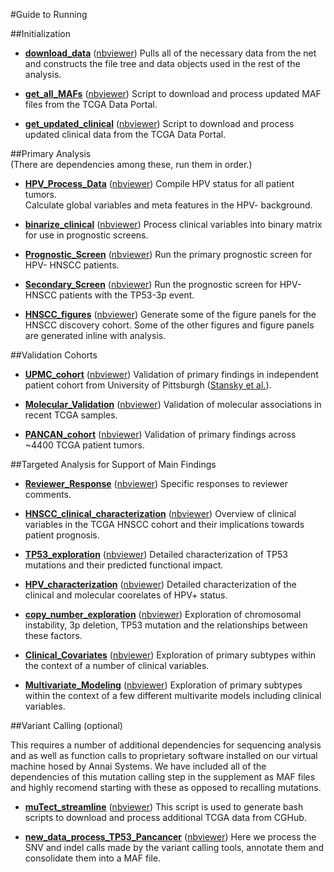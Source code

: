 #Guide to Running 

##Initialization
* [__download_data__](./download_data.ipynb)  ([nbviewer](http://nbviewer.ipython.org/github/theandygross/TCGA/blob/master/Analysis_Notebooks/download_data.ipynb))
  Pulls all of the necessary data from the net and constructs the file tree and data objects used in the rest of the analysis. 
  
  
* [__get_all_MAFs__](./get_all_MAFs.ipynb)  ([nbviewer](http://nbviewer.ipython.org/github/theandygross/TCGA/blob/master/Analysis_Notebooks/get_all_MAFs.ipynb))
  Script to download and process updated MAF files from the TCGA Data Portal. 
  
  
* [__get_updated_clinical__](./get_updated_clinical.ipynb)  ([nbviewer](http://nbviewer.ipython.org/github/theandygross/TCGA/blob/master/Analysis_Notebooks/get_updated_clinical.ipynb)) 
  Script to download and process updated clinical data from the TCGA Data Portal.
  
  
##Primary Analysis  
(There are dependencies among these, run them in order.)
* [__HPV_Process_Data__](./HPV_Process_Data.ipynb)  ([nbviewer](http://nbviewer.ipython.org/github/theandygross/TCGA/blob/master/Analysis_Notebooks/HPV_Process_Data.ipynb)) 
  Compile HPV status for all patient tumors.  
  Calculate global variables and meta features in the HPV- background. 
  
* [__binarize_clinical__](./binarize_clinical.ipynb)  ([nbviewer](http://nbviewer.ipython.org/github/theandygross/TCGA/blob/master/Analysis_Notebooks/binarize_clinical.ipynb)) 
  Process clinical variables into binary matrix for use in prognostic screens.   

* [__Prognostic_Screen__](./Prognostic_Screen.ipynb)  ([nbviewer](http://nbviewer.ipython.org/github/theandygross/TCGA/blob/master/Analysis_Notebooks/Prognostic_Screen.ipynb)) 
  Run the primary prognostic screen for HPV- HNSCC patients.  
  
  
* [__Secondary_Screen__](./Secondary_Screen.ipynb)  ([nbviewer](http://nbviewer.ipython.org/github/theandygross/TCGA/blob/master/Analysis_Notebooks/Secondary_Screen.ipynb)) 
  Run the prognostic screen for HPV- HNSCC patients with the TP53-3p event.
  
  
* [__HNSCC_figures__](./HNSCC_figures.ipynb)  ([nbviewer](http://nbviewer.ipython.org/github/theandygross/TCGA/blob/master/Analysis_Notebooks/HNSCC_figures.ipynb)) 
  Generate some of the figure panels for the HNSCC discovery cohort.  Some of the other figures and figure panels are generated inline with analysis. 
  
  
##Validation Cohorts

* [__UPMC_cohort__](./UPMC_cohort.ipynb)  ([nbviewer](http://nbviewer.ipython.org/github/theandygross/TCGA/blob/master/Analysis_Notebooks/UPMC_cohort.ipynb)) 
  Validation of primary findings in independent patient cohort from University of Pittsburgh ([Stansky et al.](http://www.sciencemag.org/content/333/6046/1157.full)).
  

* [__Molecular_Validation__](./Molecular_Validation.ipynb)  ([nbviewer](http://nbviewer.ipython.org/github/theandygross/TCGA/blob/master/Analysis_Notebooks/Molecular_Validation.ipynb)) 
Validation of molecular associations in recent TCGA samples.


* [__PANCAN_cohort__](./PANCAN_cohort.ipynb)  ([nbviewer](http://nbviewer.ipython.org/github/theandygross/TCGA/blob/master/Analysis_Notebooks/PANCAN_cohort.ipynb)) 
  Validation of primary findings across ~4400 TCGA patient tumors.  
  



  
##Targeted Analysis for Support of Main Findings  

* [__Reviewer_Response__](./Reviewer_Response.ipynb)  ([nbviewer](http://nbviewer.ipython.org/github/theandygross/TCGA/blob/master/Analysis_Notebooks/Reviewer_Response.ipynb)) 
  Specific responses to reviewer comments.
  

* [__HNSCC_clinical_characterization__](HNSCC_clinical_characterization.ipynb)  ([nbviewer](http://nbviewer.ipython.org/github/theandygross/TCGA/blob/master/Analysis_Notebooks/HNSCC_clinical_characterization.ipynb)) 
  Overview of clinical variables in the TCGA HNSCC cohort and their implications towards patient prognosis.
  

* [__TP53_exploration__](./TP53_exploration.ipynb)  ([nbviewer](http://nbviewer.ipython.org/github/theandygross/TCGA/blob/master/Analysis_Notebooks/TP53_exploration.ipynb)) 
  Detailed characterization of TP53 mutations and their predicted functional impact. 
  
  
* [__HPV_characterization__](HPV_characterization.ipynb)  ([nbviewer](http://nbviewer.ipython.org/github/theandygross/TCGA/blob/master/Analysis_Notebooks/HPV_characterization.ipynb)) 
  Detailed characterization of the clinical and molecular coorelates of HPV+ status.  
  

* [__copy_number_exploration__](./copy_number_exploration.ipynb)  ([nbviewer](http://nbviewer.ipython.org/github/theandygross/TCGA/blob/master/Analysis_Notebooks/copy_number_exploration.ipynb)) 
  Exploration of chromosomal instability, 3p deletion, TP53 mutation and the relationships between these factors.  
  

* [__Clinical_Covariates__](./Clinical_Covariates.ipynb)  ([nbviewer](http://nbviewer.ipython.org/github/theandygross/TCGA/blob/master/Analysis_Notebooks/Clinical_Covariates.ipynb)) 
  Exploration of primary subtypes within the context of a number of clinical variables. 
  
  
* [__Multivariate_Modeling__](./Multivariate_Modeling.ipynb)  ([nbviewer](http://nbviewer.ipython.org/github/theandygross/TCGA/blob/master/Analysis_Notebooks/Multivariate_Modeling.ipynb)) 
  Exploration of primary subtypes within the context of a few different multivarite models including clinical variables.
  
  
  
##Variant Calling (optional)

This requires a number of additional dependencies for sequencing analysis and as well as function calls to proprietary software installed on our virtual machine hosed by Annai Systems.  We have included all of the dependencies of this mutation calling step in the supplement as MAF files and highly recomend starting with these as opposed to recalling mutations. 

  
* [__muTect_streamline__](muTect_streamline.ipynb)  ([nbviewer](http://nbviewer.ipython.org/github/theandygross/TCGA/blob/master/Analysis_Notebooks/muTect_streamline.ipynb)) 
  This script is used to generate bash scripts to download and process additional TCGA data from CGHub.  
  
  
* [__new_data_process_TP53_Pancancer__](new_data_process_TP53_Pancancer.ipynb)  ([nbviewer](http://nbviewer.ipython.org/github/theandygross/TCGA/blob/master/Analysis_Notebooks/new_data_process_TP53_Pancancer.ipynb)) 
  Here we process the SNV and indel calls made by the variant calling tools, annotate them and consolidate them into a MAF file.
  

